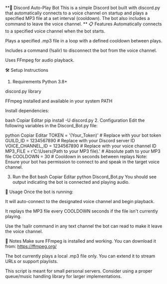 **🎵 Discord Auto-Play Bot
This is a simple Discord bot built with discord.py that automatically connects to a voice channel on startup and plays a specified MP3 file at a set interval (cooldown). The bot also includes a command to leave the voice channel.
**
📋 Features
Automatically connects to a specified voice channel when the bot starts.

Plays a specified .mp3 file in a loop with a defined cooldown between plays.

Includes a command (!salir) to disconnect the bot from the voice channel.

Uses FFmpeg for audio playback.

🛠 Setup Instructions
1. Requirements
Python 3.8+

discord.py library

FFmpeg installed and available in your system PATH

Install dependencies:

bash
Copiar
Editar
pip install -U discord.py
2. Configuration
Edit the following variables in the Discord_Bot.py file:

python
Copiar
Editar
TOKEN = '(Your_Token)'  # Replace with your bot token
GUILD_ID = 1234567890   # Replace with your Discord server ID
VOICE_CHANNEL_ID = 1234567890  # Replace with your voice channel ID
MP3_FILE = r'C:\Users\(Path to your MP3 file).'  # Absolute path to your MP3 file
COOLDOWN = 30  # Cooldown in seconds between replays
Note: Ensure your bot has permission to connect to and speak in the target voice channel.

3. Run the Bot
bash
Copiar
Editar
python Discord_Bot.py
You should see output indicating the bot is connected and playing audio.

🧠 Usage
Once the bot is running:

It will auto-connect to the designated voice channel and begin playback.

It replays the MP3 file every COOLDOWN seconds if the file isn't currently playing.

Use the !salir command in any text channel the bot can read to make it leave the voice channel.

📌 Notes
Make sure FFmpeg is installed and working. You can download it from: https://ffmpeg.org/

The bot currently plays a local .mp3 file only. You can extend it to stream URLs or support playlists.

This script is meant for small personal servers. Consider using a proper queue/music handling library for larger implementations.
